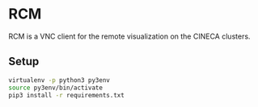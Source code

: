 # RCM
RCM is a VNC client for the remote visualization on the CINECA clusters.

## Setup
```sh
virtualenv -p python3 py3env
source py3env/bin/activate
pip3 install -r requirements.txt
```

